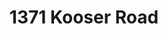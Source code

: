 ---
title: 1371 Kooser Road
address: 1371 Kooser Rd, San Jose, CA 95118
developer: Affirmed Housing
municipality: San Jose
units: 191
phase: Approved
permits:
    PRE21-019:
        status: Complete
        initial_date: 2021-02-23
        final_date: 2022-01-11
        apn: [56910078]
        address: 1371 Kooser Rd, San Jose, CA 95118
        description: Focused Preliminary Review for the demolition of existing single story retail building to allow construction of a six-story, 189 unit 100% affordable multifamily building with 2,000 square feet of commercial space.
        names: Jose Lujano w/ Affirmed Housing Group Inc.;
    MP22-014:
        status: Approved
        initial_date: 2022-12-17
        final_date: 2022-08-24
        apn: [56910078]
        address: 1371 Kooser Rd, San Jose, CA 95118
        description: SB 35 Ministerial Permit to allow for the demolition of the existing Chuck E Cheese restaurant totaling approximately 19,400 square feet and construction of a 7-story, 100 percent affordable housing apartment building consisting of 191 residential units, of which 38 are set aside as Rapid Rehousing Units and 2 are for managers, a 2-level parking garage with 161 parking spaces, State Density Bonus request for one concession (reduction in private open space and building stepback) and one waiver, and the removal of 8 trees of which 6 are ordinance size trees, on a 1.62 gross-acre site.
        names: Jose Lujano and Rob Wilkins w/ Affirmed Housing Group Inc.;
    AD24-698:
        status: Under Review
        initial_date: 2024-11-14
        final_date: None
        apn: [56910078]
        address: 1371 Kooser Rd, San Jose, CA 95118
        description: Permit Adjustment to an approved SB 35 Ministerial Permit (MP22-014) to change colors and materials to the west wing of the building from rust colored standing seam metal siding to light grey/green grey cement plaster with textures; change stairs from vertical longboard slats to horizontal longboard siding; change colors and materials to north side of courtyard to stucco and low sloped roof rather than gable parapet with metal siding; change youth center on third floor to an outdoor tech shelter; add backup diesel generator and CMU walls to Dellwood site of site; increase common open space from 22,152 SF to 23,247 SF; update total parking count to 128 parking spaces; move entrance to ground-level garage 65 feet north to provide separation from the second-floor garage ingress/egress (vehicles enter/exit on the EVA); remove gate at EVA and add bollards.
        names: Jose Lujano w/ Affirmed Housing Group Inc.; James Silverwood w/ Kooser Apartments, L, P.;
geometry: [37.24644828626756, -121.88863948650463]
published: True
---